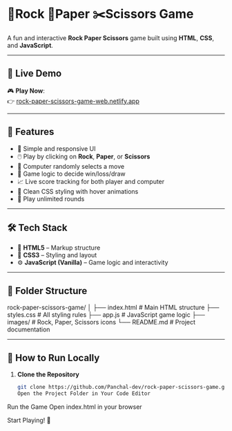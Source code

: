 # 🧱Rock 📄Paper ✂️Scissors Game

A fun and interactive **Rock Paper Scissors** game built using **HTML**, **CSS**, and **JavaScript**.

---

## 🔗 Live Demo

🎮 **Play Now**:  
👉 [rock-paper-scissors-game-web.netlify.app](https://rock-paper-scissors-game-web.netlify.app/)

---

## 📌 Features

- 🎯 Simple and responsive UI
- 🖱️ Play by clicking on **Rock**, **Paper**, or **Scissors**
- 🤖 Computer randomly selects a move
- 🧠 Game logic to decide win/loss/draw
- 📈 Live score tracking for both player and computer
- 🎨 Clean CSS styling with hover animations
- 🔁 Play unlimited rounds

---

## 🛠️ Tech Stack

- 🧾 **HTML5** – Markup structure
- 🎨 **CSS3** – Styling and layout
- ⚙️ **JavaScript (Vanilla)** – Game logic and interactivity

---

## 📂 Folder Structure

rock-paper-scissors-game/ │
├── index.html # Main HTML structure
├── styles.css # All styling rules
├── app.js # JavaScript game logic
├── images/ # Rock, Paper, Scissors icons
└── README.md # Project documentation

---

## 🚀 How to Run Locally

1. **Clone the Repository**
   ```bash
   git clone https://github.com/Panchal-dev/rock-paper-scissors-game.git
   Open the Project Folder in Your Code Editor
   ```

Run the Game
Open index.html in your browser

Start Playing! 🎉
